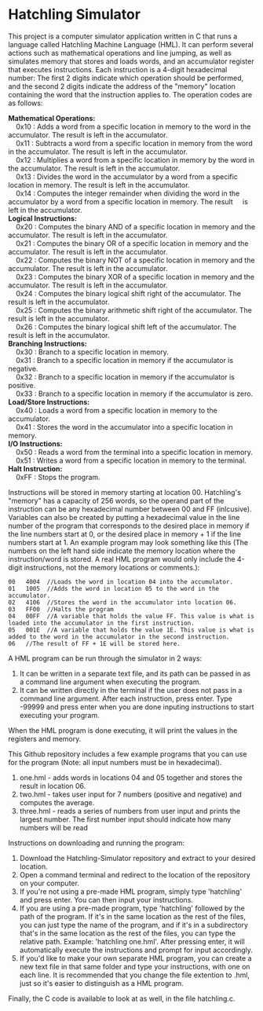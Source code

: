 # Hatchling Simulator
This project is a computer simulator application written in C that runs a language called Hatchling Machine Language (HML). It can perform several actions such as mathematical operations and line jumping, as well as simulates memory that stores and loads words, and an accumulator register that executes instructions. Each instruction is a 4-digit hexadecimal number: The first 2 digits indicate which operation should be performed, and the second 2 digits indicate the address of the "memory" location containing the word that the instruction applies to. The operation codes are as follows:

**Mathematical Operations:**  
&nbsp;&nbsp;&nbsp;&nbsp;0x10 : Adds a word from a specific location in memory to the word in the accumulator. The result is left in the accumulator.  
&nbsp;&nbsp;&nbsp;&nbsp;0x11 : Subtracts a word from a specific location in memory from the word in the accumulator. The result is left in the accumulator.  
&nbsp;&nbsp;&nbsp;&nbsp;0x12 : Multiplies a word from a specific location in memory by the word in the accumulator. The result is left in the accumulator.  
&nbsp;&nbsp;&nbsp;&nbsp;0x13 : Divides the word in the accumulator by a word from a specific location in memory. The result is left in the accumulator.  
&nbsp;&nbsp;&nbsp;&nbsp;0x14 : Computes the integer remainder when dividing the word in the accumulator by a word from a specific location in memory. The result &nbsp;&nbsp;&nbsp;&nbsp;is left in the accumulator.  
**Logical Instructions:**  
&nbsp;&nbsp;&nbsp;&nbsp;0x20 : Computes the binary AND of a specific location in memory and the accumulator. The result is left in the accumulator.  
&nbsp;&nbsp;&nbsp;&nbsp;0x21 : Computes the binary OR of a specific location in memory and the accumulator. The result is left in the accumulator.  
&nbsp;&nbsp;&nbsp;&nbsp;0x22 : Computes the binary NOT of a specific location in memory and the accumulator. The result is left in the accumulator.  
&nbsp;&nbsp;&nbsp;&nbsp;0x23 : Computes the binary XOR of a specific location in memory and the accumulator. The result is left in the accumulator.  
&nbsp;&nbsp;&nbsp;&nbsp;0x24 : Computes the binary logical shift right of the accumulator. The result is left in the accumulator.  
&nbsp;&nbsp;&nbsp;&nbsp;0x25 : Computes the binary arithmetic shift right of the accumulator. The result is left in the accumulator.  
&nbsp;&nbsp;&nbsp;&nbsp;0x26 : Computes the binary logical shift left of the accumulator. The result is left in the accumulator.  
**Branching Instructions:**  
&nbsp;&nbsp;&nbsp;&nbsp;0x30 : Branch to a specific location in memory.  
&nbsp;&nbsp;&nbsp;&nbsp;0x31 : Branch to a specific location in memory if the accumulator is negative.  
&nbsp;&nbsp;&nbsp;&nbsp;0x32 : Branch to a specific location in memory if the accumulator is positive.  
&nbsp;&nbsp;&nbsp;&nbsp;0x33 : Branch to a specific location in memory if the accumulator is zero.  
**Load/Store Instructions:**  
&nbsp;&nbsp;&nbsp;&nbsp;0x40 : Loads a word from a specific location in memory to the accumulator.  
&nbsp;&nbsp;&nbsp;&nbsp;0x41 : Stores the word in the accumulator into a specific location in memory.  
**I/O Instructions:**  
&nbsp;&nbsp;&nbsp;&nbsp;0x50 : Reads a word from the terminal into a specific location in memory.  
&nbsp;&nbsp;&nbsp;&nbsp;0x51 : Writes a word from a specific location in memory to the terminal.  
**Halt Instruction:**  
&nbsp;&nbsp;&nbsp;&nbsp;0xFF : Stops the program.  

Instructions will be stored in memory starting at location 00. Hatchling's "memory" has a capacity of 256 words, so the operand part of the instruction can be any hexadecimal number between 00 and FF (inlcusive). Variables can also be created by putting a hexadecimal value in the line number of the program that corresponds to the desired place in memory if the line numbers start at 0, or the desired place in memory + 1 if the line numbers start at 1.
An example program may look something like this (The numbers on the left hand side indicate the memory location where the instruction/word is stored. A real HML program would only include the 4-digit instructions, not the memory locations or comments.):
```
00   4004  //Loads the word in location 04 into the accumulator.  
01   1005  //Adds the word in location 05 to the word in the accumulator.  
02   4106  //Stores the word in the accumulator into location 06.  
03   FF00  //Halts the program  
04   00FF  //A variable that holds the value FF. This value is what is loaded into the accumulator in the first instruction.  
05   001E  //A variable that holds the value 1E. This value is what is added to the word in the accumulator in the second instruction.  
06   //The result of FF + 1E will be stored here.  
```
A HML program can be run through the simulator in 2 ways:
1. It can be written in a separate text file, and its path can be passed in as a command line argument when executing the program.
2. It can be written directly in the terminal if the user does not pass in a command line argument. After each instruction, press enter. Type -99999 and press enter when you are done inputing instructions to start executing your program.

When the HML program is done executing, it will print the values in the registers and memory.

This Github repository includes a few example programs that you can use for the program (Note: all input numbers must be in hexadecimal).
1. one.hml - adds words in locations 04 and 05 together and stores the result in location 06.
2. two.hml - takes user input for 7 numbers (positive and negative) and computes the average.
3. three.hml - reads a series of numbers from user input and prints the largest number. The first number input should indicate how many numbers will be read

Instructions on downloading and running the program:
1. Download the Hatchling-Simulator repository and extract to your desired location.
2. Open a command terminal and redirect to the location of the repository on your computer.
3. If you're not using a pre-made HML program, simply type 'hatchling' and press enter. You can then input your instructions.
4. If you are using a pre-made program, type 'hatchling' followed by the path of the program. If it's in the same location as the rest of the files, you can just type the name of the program, and if it's in a subdirectory that's in the same location as the rest of the files, you can type the relative path. Example: 'hatchling one.hml'. After pressing enter, it will automatically execute the instructions and prompt for input accordingly.
5. If you'd like to make your own separate HML program, you can create a new text file in that same folder and type your instructions, with one on each line. It is recommended that you change the file extention to .hml, just so it's easier to distinguish as a HML program.

Finally, the C code is available to look at as well, in the file hatchling.c.
